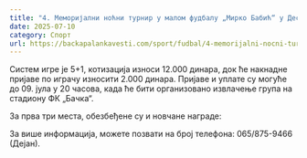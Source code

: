 ```yaml
---
title: "4. Меморијални ноћни турнир у малом фудбалу „Мирко Бабић“ у Деспотову"
date: 2025-07-10
category: Спорт
url: https://backapalankavesti.com/sport/fudbal/4-memorijalni-nocni-turnir-u-malom-fudbalu-mirko-babic-u-despotovu/
---
```


Систем игре је 5+1, котизација износи 12.000 динара, док ће накнадне пријаве по играчу износити 2.000 динара. Пријаве и уплате су могуће до 09. јула у 20 часова, када ће бити организовано извлачење група на стадиону ФК „Бачка“.

За прва три места, обезбеђене су и новчане награде:

За више информација, можете позвати на број телефона: 065/875-9466 (Дејан).

